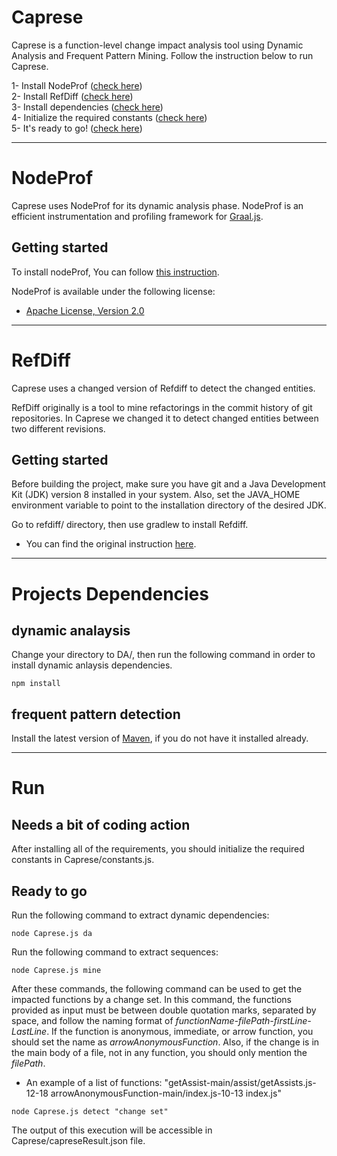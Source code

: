 # Caprese
Caprese is a function-level change impact analysis tool using Dynamic Analysis and Frequent Pattern Mining. Follow the instruction below to run Caprese.

1- Install NodeProf ([check here](#NodeProf))\
2- Install RefDiff ([check here](#RefDiff))\
3- Install dependencies ([check here](#Projects_Dependencies))\
4- Initialize the required constants ([check here](#Run))\
5- It's ready to go! ([check here](#Run)) 

------------------------------------------------------------

# NodeProf 
Caprese uses NodeProf for its dynamic analysis phase. NodeProf is an efficient instrumentation and profiling framework for [Graal.js](https://github.com/graalvm/graaljs).

## Getting started

To install nodeProf, You can follow [this instruction](https://github.com/Haiyang-Sun/nodeprof.js/tree/master/docs/panathon18). 

NodeProf is available under the following license:

* [Apache License, Version 2.0](http://www.apache.org/licenses/LICENSE-2.0)

------------------------------------------------------------
# RefDiff 
Caprese uses a changed version of Refdiff to detect the changed entities.

RefDiff originally is a tool to mine refactorings in the commit history of git repositories. In Caprese we changed it to detect changed entities between two different revisions.

## Getting started

Before building the project, make sure you have git and a Java Development Kit (JDK) version 8 installed in your system. Also, set the JAVA_HOME environment variable to point to the installation directory of the desired JDK.

Go to refdiff/ directory, then use gradlew to install Refdiff. 

* You can find the original instruction [here](https://github.com/aserg-ufmg/RefDiff).

------------------------------------------------------------
# Projects Dependencies
## dynamic analaysis
Change your directory to DA/, then run the following command in order to install dynamic anlaysis dependencies.
```
npm install
```
## frequent pattern detection
Install the latest version of [Maven](https://maven.apache.org/index.html), if you do not have it installed already. 


------------------------------------------------------------
# Run

## Needs a bit of coding action

After installing all of the requirements, you should initialize the required constants in Caprese/constants.js.

## Ready to go

Run the following command to extract dynamic dependencies:
```
node Caprese.js da
```

Run the following command to extract sequences:
```
node Caprese.js mine
```

After these commands, the following command can be used to get the impacted functions by a change set. In this command, the functions provided as input must be between double quotation marks, separated by space, and follow the naming format of *functionName-filePath-firstLine-LastLine*. If the function is anonymous, immediate, or arrow function, you should set the name as *arrowAnonymousFunction*. Also, if the change is in the main body of a file, not in any function, you should only mention the *filePath*. 
* An example of a list of functions: "getAssist-main/assist/getAssists.js-12-18 arrowAnonymousFunction-main/index.js-10-13 index.js"

```
node Caprese.js detect "change set"
```

The output of this execution will be accessible in Caprese/capreseResult.json file. 


